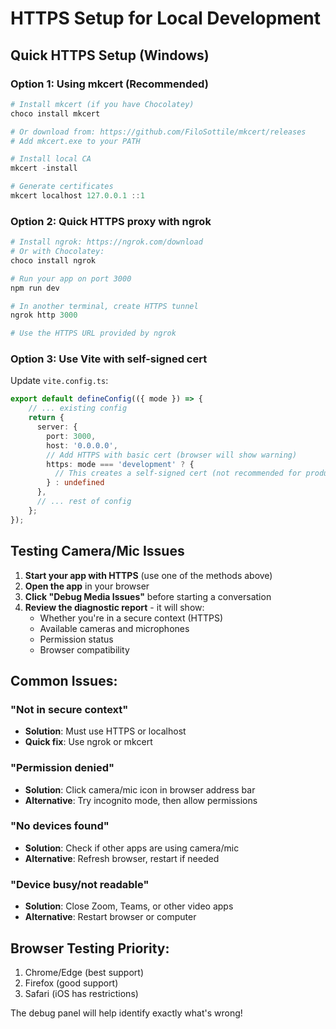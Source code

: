 # HTTPS Setup for Local Development

## Quick HTTPS Setup (Windows)

### Option 1: Using mkcert (Recommended)
```powershell
# Install mkcert (if you have Chocolatey)
choco install mkcert

# Or download from: https://github.com/FiloSottile/mkcert/releases
# Add mkcert.exe to your PATH

# Install local CA
mkcert -install

# Generate certificates
mkcert localhost 127.0.0.1 ::1
```

### Option 2: Quick HTTPS proxy with ngrok
```powershell
# Install ngrok: https://ngrok.com/download
# Or with Chocolatey:
choco install ngrok

# Run your app on port 3000
npm run dev

# In another terminal, create HTTPS tunnel
ngrok http 3000

# Use the HTTPS URL provided by ngrok
```

### Option 3: Use Vite with self-signed cert
Update `vite.config.ts`:
```typescript
export default defineConfig(({ mode }) => {
    // ... existing config
    return {
      server: {
        port: 3000,
        host: '0.0.0.0',
        // Add HTTPS with basic cert (browser will show warning)
        https: mode === 'development' ? {
          // This creates a self-signed cert (not recommended for production)
        } : undefined
      },
      // ... rest of config
    };
});
```

## Testing Camera/Mic Issues

1. **Start your app with HTTPS** (use one of the methods above)
2. **Open the app** in your browser
3. **Click "Debug Media Issues"** before starting a conversation
4. **Review the diagnostic report** - it will show:
   - Whether you're in a secure context (HTTPS)
   - Available cameras and microphones  
   - Permission status
   - Browser compatibility

## Common Issues:

### "Not in secure context"
- **Solution**: Must use HTTPS or localhost
- **Quick fix**: Use ngrok or mkcert

### "Permission denied"
- **Solution**: Click camera/mic icon in browser address bar
- **Alternative**: Try incognito mode, then allow permissions

### "No devices found"
- **Solution**: Check if other apps are using camera/mic
- **Alternative**: Refresh browser, restart if needed

### "Device busy/not readable"
- **Solution**: Close Zoom, Teams, or other video apps
- **Alternative**: Restart browser or computer

## Browser Testing Priority:
1. Chrome/Edge (best support)
2. Firefox (good support)  
3. Safari (iOS has restrictions)

The debug panel will help identify exactly what's wrong!